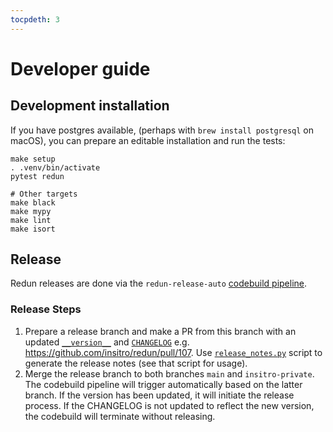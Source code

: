 ```yaml
---
tocpdeth: 3
---
```


# Developer guide

## Development installation

If you have postgres available, (perhaps with `brew install postgresql` on macOS), you can prepare
an editable installation and run the tests:
```shell
make setup
. .venv/bin/activate
pytest redun

# Other targets
make black
make mypy
make lint
make isort
```

## Release

Redun releases are done via the `redun-release-auto` [codebuild pipeline](https://us-west-2.console.aws.amazon.com/codesuite/codebuild/projects/redun-release-auto/).

### Release Steps

1. Prepare a release branch and make a PR from this branch with an updated [`__version__`](https://github.com/insitro/redun/blob/db17e39a2efaf9b3be466c60bdfecbe6ce4ea054/redun/__init__.py#L14) and [`CHANGELOG`](https://github.com/insitro/redun/blob/master/docs/source/CHANGELOG.rst)
    e.g. https://github.com/insitro/redun/pull/107. Use [`release_notes.py`](docs/release_notes.py) script to generate the release notes (see that script for usage).
2. Merge the release branch to both branches `main` and `insitro-private`. The codebuild pipeline will trigger automatically based on the latter branch. If the version has been updated, it will initiate the release process. If the CHANGELOG is not updated to reflect the new version, the codebuild will terminate without releasing.

